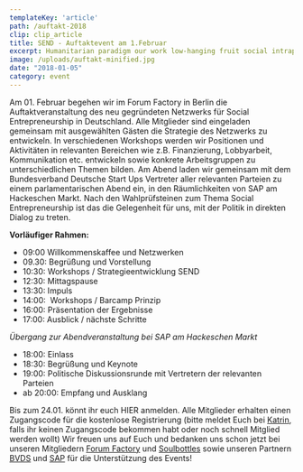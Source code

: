 ```yaml
---
templateKey: 'article'
path: /auftakt-2018
clip: clip_article
title: SEND - Auftaktevent am 1.Februar
excerpt: Humanitarian paradigm our work low-hanging fruit social intrapreneurship humanitarian social intrapreneurship. Inspire, living a fully ethical life fairness scalable deep dive.
image: /uploads/auftakt-minified.jpg
date: "2018-01-05"
category: event
---
```

Am 01. Februar begehen wir im Forum Factory in Berlin die Auftaktveranstaltung des neu gegründeten Netzwerks für Social Entrepreneurship in Deutschland. Alle Mitglieder sind eingeladen gemeinsam mit ausgewählten Gästen die Strategie des Netzwerks zu entwickeln. In verschiedenen Workshops werden wir Positionen und Aktivitäten in relevanten Bereichen wie z.B. Finanzierung, Lobbyarbeit, Kommunikation etc. entwickeln sowie konkrete Arbeitsgruppen zu unterschiedlichen Themen bilden. 
Am Abend laden wir gemeinsam mit dem Bundesverband Deutsche Start Ups Vertreter aller relevanten Parteien zu einem parlamentarischen Abend ein, in den Räumlichkeiten von SAP am Hackeschen Markt. Nach den Wahlprüfsteinen zum Thema Social Entrepreneurship ist das die Gelegenheit für uns, mit der Politik in direkten Dialog zu treten.  

**Vorläufiger Rahmen:**

- 09:00 Willkommenskaffee und Netzwerken
- 09.30: Begrüßung und Vorstellung
- 10:30: Workshops / Strategieentwicklung SEND
- 12:30: Mittagspause
- 13:30: Impuls
- 14:00:  Workshops / Barcamp Prinzip 
- 16:00: Präsentation der Ergebnisse
- 17:00: Ausblick / nächste Schritte

*Übergang zur Abendveranstaltung bei SAP am Hackeschen Markt*

- 18:00: Einlass 
- 18:30: Begrüßung und Keynote
- 19:00: Politische Diskussionsrunde mit Vertretern der relevanten Parteien
- ab 20:00: Empfang und Ausklang

Bis zum 24.01. könnt ihr euch HIER anmelden. Alle Mitglieder erhalten einen Zugangscode für die kostenlose Registrierung (bitte meldet Euch bei [Katrin](mailto:katrin.elsemann@send-ev.de), falls ihr keinen Zugangscode bekommen habt oder noch schnell Mitglied werden wollt)
Wir freuen uns auf Euch und bedanken uns schon jetzt bei unseren Mitgliedern [Forum Factory](http://www.forum-factory.de/Eventgallerie-Seminar-und-Tagungslocation.1.0.html) und [Soulbottles](https://www.soulbottles.de/) sowie unseren Partnern [BVDS](https://deutschestartups.org/) und [SAP](http://dataspace-berlin.com/) für die Unterstützung des Events!
